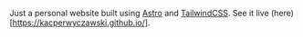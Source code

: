 Just a personal website built using [Astro](https://astro.build) and [TailwindCSS](https://tailwindcss.com). See it live (here)[https://kacperwyczawski.github.io/].
